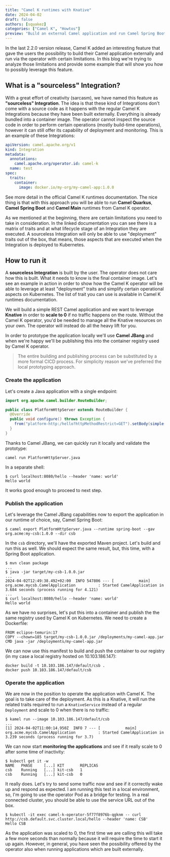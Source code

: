 ```yaml
---
title: "Camel K runtimes with Knative"
date: 2024-04-02
draft: false
authors: [squakez]
categories: ["Camel K", "Howtos"]
preview: "Build an external Camel application and run Camel Spring Boot runtime via Camel K as a Knative Service."
---
```


In the last 2.2.0 version release, Camel K added an interesting feature that gave the users the possibility to build their Camel application externally and run via the operator with certain limitations. In this blog we're trying to analyze those limitations and provide some example that will show you how to possibly leverage this feature.

## What is a "sourceless" Integration?

With a great effort of creativity (sarcasm), we have named this feature as **"sourceless" Integration**. The idea is that these kind of Integrations don't come with a source code as it happens with the regular Camel K Integrations because they have been built externally. Everything is already bundled into a container image. The operator cannot inspect the source code in order to perform certain operations (mostly build-time operations), however it can still offer its capability of deployment and monitoring. This is an example of these Integrations:

```yaml
apiVersion: camel.apache.org/v1
kind: Integration
metadata:
  annotations:
    camel.apache.org/operator.id: camel-k
  name: test
spec:
  traits:
    container:
      image: docker.io/my-org/my-camel-app:1.0.0
```

See more detail in the official Camel K runtimes documentation. The nice thing is that with this approach you will be able to run **Camel Quarkus**, **Camel Spring Boot** and **Camel Main** runtimes from Camel K operator.

As we mentioned at the beginning, there are certain limitations you need to take in consideration. In the linked documentation you can see there is a matrix of traits and at what lifecycle stage of an Integration they are executed. A sourceless Integration will only be able to use "deployment" traits out of the box, that means, those aspects that are executed when the Integration is deployed to Kubernetes.

## How to run it

A **sourceless Integration** is built by the user. The operator does not care how this is built. What it needs to know is the final container image. Let's see an example in action in order to show how the Camel K operator will be able to leverage at least "deployment" traits and simplify certain operational aspects on Kubernetes. The list of trait you can use is available in Camel K runtimes documentation.

We will build a simple REST Camel application and we want to leverage **Knative** in order to **scale to 0** if no traffic happens on the route. Without the Camel K operator, you'd be needed to manage all the Knative resources on your own. The operator will instead do all the heavy lift for you.

In order to prototype the application locally we'll use **Camel JBang** and when we're happy we'll be publishing this into the container registry used by Camel K operator.

> The entire building and publishing process can be substituted by a more formal CICD process. For simplicity reason we've preferred the local prototyping approach.

### Create the application

Let's create a Java application with a single endpoint:

```java
import org.apache.camel.builder.RouteBuilder;

public class PlatformHttpServer extends RouteBuilder {
  @Override
  public void configure() throws Exception {
    from("platform-http:/hello?httpMethodRestrict=GET").setBody(simple("Hello ${header.name}"));
  }
}
```

Thanks to Camel JBang, we can quickly run it locally and validate the prototype:

```
camel run PlatformHttpServer.java
```

In a separate shell:

```
$ curl localhost:8080/hello --header 'name: world'
Hello world
```

It works good enough to proceed to next step.

### Publish the application

Let's leverage the Camel JBang capabilities now to export the application in our runtime of choice, say, Camel Spring Boot:

```
$ camel export PlatformHttpServer.java --runtime spring-boot --gav org.acme:my-csb:1.0.0 --dir csb
```

In the `csb` directory, we'll have the exported Maven project. Let's build and run this as well. We should expect the same result, but, this time, with a Spring Boot application.

```
$ mvn clean package
...
$ java -jar target/my-csb-1.0.0.jar
...
2024-04-02T12:49:38.492+02:00  INFO 547806 --- [           main] org.acme.mycsb.CamelApplication          : Started CamelApplication in 3.684 seconds (process running for 4.121)
...
$ curl localhost:8080/hello --header 'name: world'
Hello world
```

As we have no surprises, let's put this into a container and publish the the same registry used by Camel K on Kubernetes. We need to create a Dockerfile:

```
FROM eclipse-temurin:17
COPY --chown=185 target/my-csb-1.0.0.jar /deployments/my-camel-app.jar
CMD java -jar /deployments/my-camel-app.jar
```

We can now use this manifest to build and push the container to our registry (in my case a local registry hosted on 10.103.186.147):

```
docker build -t 10.103.186.147/default/csb .
docker push 10.103.186.147/default/csb
```

### Operate the application

We are now in the position to operate the application with Camel K. The goal is to take care of the deployment. As this is a Knative, it will run the related traits required to run a `KnativeService` instead of a regular `Deployment` and scale to 0 when there is no traffic:

```
$ kamel run --image 10.103.186.147/default/csb
...
[1] 2024-04-02T11:00:14.950Z  INFO 7 --- [           main] org.acme.mycsb.CamelApplication          : Started CamelApplication in 3.239 seconds (process running for 3.7)
```

We can now start **monitoring the applications** and see if it really scale to 0 after some time of inactivity:

```
$ kubectl get it -w
NAME   PHASE     [...] KIT       REPLICAS
csb    Running   [...] kit-csb   1
csb    Running   [...] kit-csb   0
```

It really does. Let's try to send some traffic now and see if it correctly wake up and respond as expected. I am running this test in a local environment, so, I'm going to use the operator Pod as a bridge for testing. In a real connected cluster, you should be able to use the service URL out of the box.

```
$ kubectl -it exec camel-k-operator-5f77f8976b-qgknm -- curl http://csb.default.svc.cluster.local/hello --header 'name: CSB'
Hello CSB
```

As the application was scaled to 0, the first time we are calling this will take a few more seconds than normally because it will require the time to start it up again. However, in general, you have seen the possibility offered by the operator also when running applications which are built externally.